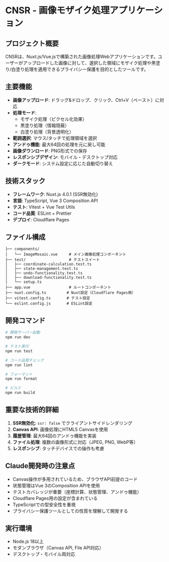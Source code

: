 # CNSR - 画像モザイク処理アプリケーション

## プロジェクト概要

CNSRは、Nuxt.js/Vue.jsで構築された画像処理Webアプリケーションです。ユーザーがアップロードした画像に対して、選択した領域にモザイク処理や黒塗り/白塗り処理を適用できるプライバシー保護を目的としたツールです。

## 主要機能

- **画像アップロード**: ドラッグ&ドロップ、クリック、Ctrl+V（ペースト）に対応
- **処理モード**: 
  - モザイク処理（ピクセル化効果）
  - 黒塗り処理（情報隠蔽）
  - 白塗り処理（背景透明化）
- **範囲選択**: マウス/タッチで処理領域を選択
- **アンドゥ機能**: 最大64回の処理を元に戻し可能
- **画像ダウンロード**: PNG形式での保存
- **レスポンシブデザイン**: モバイル・デスクトップ対応
- **ダークモード**: システム設定に応じた自動切り替え

## 技術スタック

- **フレームワーク**: Nuxt.js 4.0.1 (SSR無効化)
- **言語**: TypeScript, Vue 3 Composition API
- **テスト**: Vitest + Vue Test Utils
- **コード品質**: ESLint + Prettier
- **デプロイ**: Cloudflare Pages

## ファイル構成

```
├── components/
│   └── ImageMosaic.vue     # メイン画像処理コンポーネント
├── test/                   # テストスイート
│   ├── coordinate-calculation.test.ts
│   ├── state-management.test.ts
│   ├── undo-functionality.test.ts
│   ├── download-functionality.test.ts
│   └── setup.ts
├── app.vue                 # ルートコンポーネント
├── nuxt.config.ts         # Nuxt設定（Cloudflare Pages用）
├── vitest.config.ts       # テスト設定
└── eslint.config.js       # ESLint設定
```

## 開発コマンド

```bash
# 開発サーバー起動
npm run dev

# テスト実行
npm run test

# コード品質チェック
npm run lint

# フォーマット
npm run format

# ビルド
npm run build
```

## 重要な技術的詳細

1. **SSR無効化**: `ssr: false` でクライアントサイドレンダリング
2. **Canvas API**: 画像処理にHTML5 Canvasを使用
3. **履歴管理**: 最大64回のアンドゥ機能を実装
4. **ファイル処理**: 複数の画像形式に対応（JPEG, PNG, WebP等）
5. **レスポンシブ**: タッチデバイスでの操作も考慮

## Claude開発時の注意点

- Canvas操作が多用されているため、ブラウザAPI前提のコード
- 状態管理はVue 3のComposition APIを使用
- テストカバレッジが重要（座標計算、状態管理、アンドゥ機能）
- Cloudflare Pages用の設定が含まれている
- TypeScriptでの型安全性を重視
- プライバシー保護ツールとしての性質を理解して開発する

## 実行環境

- Node.js 18以上
- モダンブラウザ（Canvas API, File API対応）
- デスクトップ・モバイル両対応